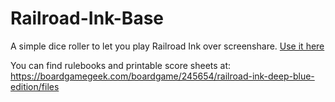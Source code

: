 # Railroad-Ink-Base
A simple dice roller to let you play Railroad Ink over screenshare.
[Use it here](https://jiannazzone.github.io/Railroad-Ink-Base/)

You can find rulebooks and printable score sheets at: https://boardgamegeek.com/boardgame/245654/railroad-ink-deep-blue-edition/files
